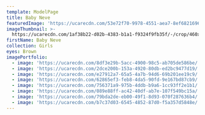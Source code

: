 ```yaml
---
template: ModelPage
title: Baby Neve
featuredImage: 'https://ucarecdn.com/53e72f70-9978-4551-aea7-8ef68216969e/'
imageThumbnail: >-
  https://ucarecdn.com/1af38b22-d02b-4383-b1a1-f9324f9fb35f/-/crop/460x484/627,614/-/preview/
firstName: Baby Neve
collection: Girls
eyes: Brown
imagePortfolio:
  - image: 'https://ucarecdn.com/8df3e29b-5acc-4900-98c5-ab705de586be/'
  - image: 'https://ucarecdn.com/2dce200b-153a-4920-80db-ed2bc9477d19/'
  - image: 'https://ucarecdn.com/e27912a7-65a5-4a7b-94d6-69b201ee19c9/'
  - image: 'https://ucarecdn.com/62865ef3-feb8-4da5-90fd-9e167bd87cb9/'
  - image: 'https://ucarecdn.com/756371a9-975b-4ddb-b9a6-1cc93ff2e1b1/'
  - image: 'https://ucarecdn.com/089e88ff-ac42-40df-ab7e-107f549bc15a/'
  - image: 'https://ucarecdn.com/79bda2de-eb00-49f1-8d93-070f287636b4/'
  - image: 'https://ucarecdn.com/b7c37d03-6545-4852-87d0-f5a357d5848e/'
---
```


